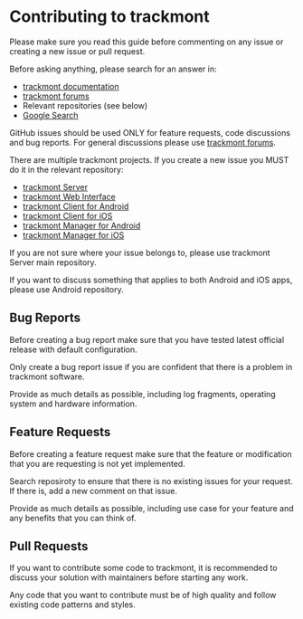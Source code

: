 # Contributing to trackmont

Please make sure you read this guide before commenting on any issue or creating a new issue or pull request.

Before asking anything, please search for an answer in:

- [trackmont documentation](https://www.trackmont.com/documentation/)
- [trackmont forums](https://www.trackmont.com/forums/)
- Relevant repositories (see below)
- [Google Search](https://www.google.com/)

GitHub issues should be used ONLY for feature requests, code discussions and bug reports. For general discussions please use [trackmont forums](https://www.trackmont.com/forums/).

There are multiple trackmont projects. If you create a new issue you MUST do it in the relevant repository:

- [trackmont Server](https://github.com/tananaev/trackmont/issues)
- [trackmont Web Interface](https://github.com/tananaev/trackmont-web/issues)
- [trackmont Client for Android](https://github.com/tananaev/trackmont-client-android/issues)
- [trackmont Client for iOS](https://github.com/tananaev/trackmont-client-ios/issues)
- [trackmont Manager for Android](https://github.com/tananaev/trackmont-manager-android/issues)
- [trackmont Manager for iOS](https://github.com/tananaev/trackmont-manager-ios/issues)

If you are not sure where your issue belongs to, please use trackmont Server main repository.

If you want to discuss something that applies to both Android and iOS apps, please use Android repository.

## Bug Reports

Before creating a bug report make sure that you have tested latest official release with default configuration.

Only create a bug report issue if you are confident that there is a problem in trackmont software.

Provide as much details as possible, including log fragments, operating system and hardware information.

## Feature Requests

Before creating a feature request make sure that the feature or modification that you are requesting is not yet implemented.

Search reposiroty to ensure that there is no existing issues for your request. If there is, add a new comment on that issue.

Provide as much details as possible, including use case for your feature and any benefits that you can think of.

## Pull Requests

If you want to contribute some code to trackmont, it is recommended to discuss your solution with maintainers before starting any work.

Any code that you want to contribute must be of high quality and follow existing code patterns and styles.
